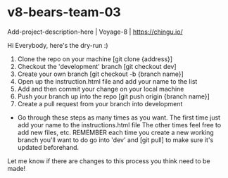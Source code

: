 # v8-bears-team-03
Add-project-description-here | Voyage-8 | https://chingu.io/

Hi Everybody, here's the dry-run :)

1. Clone the repo on your machine [git clone {address}]
2. Checkout the 'development' branch [git checkout dev]
3. Create your own branch [git checkout -b {branch name}]
4. Open up the instruction.html file and add your name to the list
5. Add and then commit your change on your local machine
6. Push your branch up into the repo [git push origin {branch name}]
7. Create a pull request from your branch into development

* Go through these steps as many times as you want. The first time just add your name to the instructions.html file
The other times feel free to add new files, etc. REMEMBER each time you create a new working branch you'll
want to do go into 'dev' and [git pull] to make sure it's updated beforehand.

Let me know if there are changes to this process you think need to be made!
